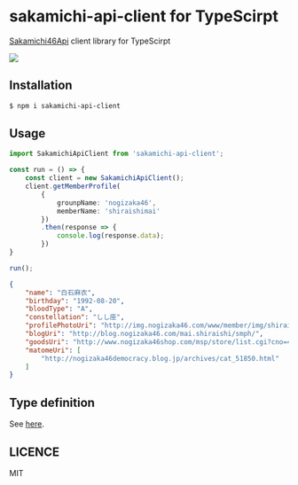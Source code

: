 # sakamichi-api-client for TypeScirpt

[Sakamichi46Api](https://github.com/kikutaro/Sakamichi46Api/blob/master/README.md) client library for TypeScirpt

![](https://github.com/nkgrnkgr/sakamichi-api-client/workflows/CI/badge.svg)

## Installation

```bash
$ npm i sakamichi-api-client
```

## Usage

```ts
import SakamichiApiClient from 'sakamichi-api-client';

const run = () => {
    const client = new SakamichiApiClient();
    client.getMemberProfile(
        {
            grounpName: 'nogizaka46',
            memberName: 'shiraishimai'
        })
        .then(response => {
            console.log(response.data);
        })
}

run();
```

```json
{
    "name": "白石麻衣",
    "birthday": "1992-08-20",
    "bloodType": "A",
    "constellation": "しし座",
    "profilePhotoUri": "http://img.nogizaka46.com/www/member/img/shiraishimai_prof.jpg",
    "blogUri": "http://blog.nogizaka46.com/mai.shiraishi/smph/",
    "goodsUri": "http://www.nogizaka46shop.com/msp/store/list.cgi?cno=4&cmno=45",
    "matomeUri": [
        "http://nogizaka46democracy.blog.jp/archives/cat_51850.html"
    ]
}
```

## Type definition

See [here](https://github.com/nkgrnkgr/sakamichi-api-client/blob/master/src/types.ts).

## LICENCE

MIT
